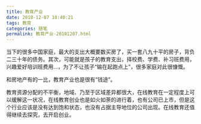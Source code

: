 ```yaml
---
title: 教育产业
date: 2018-12-07 18:40:21
tags: 教育
categories: 随笔
permalink: 教育产业-20181207.html
---
```


当下的很多中国家庭，最大的支出大概要数买房了，买一套八九十平的房子，背负二三十年的债务。其次，可能就是孩子的教育支出，择校费、学费、补习班费用，兴趣爱好培训班费用...，为了不让孩子“输在起跑点上”，很多家庭对此很慷慨。 

和房地产有的一比，教育产业也是很有“钱途”。 

教育资源分配的不平衡，地域、乃至于区域差异都很大，在线教育在一定程度上可以缓解这一状况，在线教育创业也是如火如荼的进行着，也有公司已上市，但是这个行业应该是没有达到饱和状态，也没有占据主导地位的公司出现。在线教育还值得继续去探究，去开启创业。